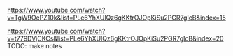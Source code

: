 https://www.youtube.com/watch?v=TgW9OePZ10k&list=PLe6YhXUlQz6gKKtrOJOpKiSu2PGR7gIcB&index=15

https://www.youtube.com/watch?v=t779DVjCKCs&list=PLe6YhXUlQz6gKKtrOJOpKiSu2PGR7gIcB&index=20
TODO: make notes
